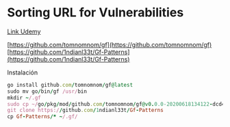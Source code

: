 # Sorting URL for Vulnerabilities

[Link Udemy](https://www.udemy.com/course/recon-for-bug-bounty-penetration-testers-ethical-hackers/learn/lecture/35462246)

[https://github.com/tomnomnom/gf](https://github.com/tomnomnom/gf)
[https://github.com/1ndianl33t/Gf-Patterns](https://github.com/1ndianl33t/Gf-Patterns)

Instalación

```ruby
go install github.com/tomnomnom/gf@latest
sudo mv go/bin/gf /usr/bin
mkdir ~/.gf
sudo cp ~/go/pkg/mod/github.com/tomnomnom/gf@v0.0.0-20200618134122-dcd4c361f9f5/examples/* ~/.gf
git clone https://github.com/1ndianl33t/Gf-Patterns
cp Gf-Patterns/* ~/.gf/
```























































